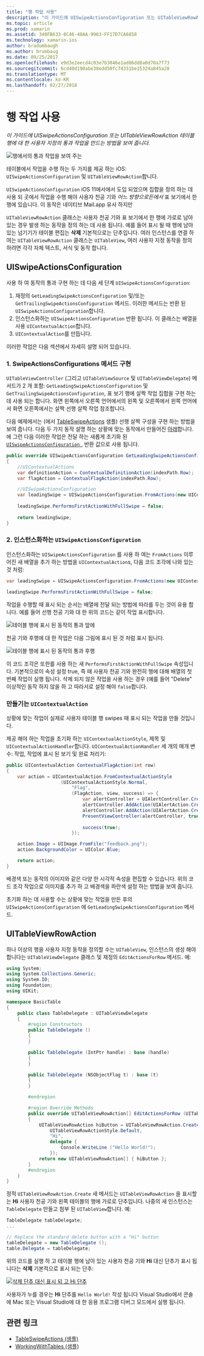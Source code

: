 ```yaml
---
title: "행 작업 사용"
description: "이 가이드에 UISwipeActionsConfiguration 또는 UITableViewRowAction 테이블 행에 대 한 사용자 지정의 통과 작업을 만드는 방법을 보여 줍니다."
ms.topic: article
ms.prod: xamarin
ms.assetid: 340FB633-0C46-40AA-9963-FF17D7CA6858
ms.technology: xamarin-ios
author: bradumbaugh
ms.author: brumbaug
ms.date: 09/25/2017
ms.openlocfilehash: e9d3e2eecd4c03e7b3046e1ad86dd8a0d70a7f73
ms.sourcegitcommit: 6cd40d190abe38edd50fc74331be15324a845a28
ms.translationtype: MT
ms.contentlocale: ko-KR
ms.lasthandoff: 02/27/2018
---
```

# <a name="working-with-row-actions"></a>행 작업 사용

_이 가이드에 UISwipeActionsConfiguration 또는 UITableViewRowAction 테이블 행에 대 한 사용자 지정의 통과 작업을 만드는 방법을 보여 줍니다._

![행에서의 통과 작업을 보여 주는](row-action-images/action02.png)

테이블에서 작업을 수행 하는 두 가지를 제공 하는 iOS: `UISwipeActionsConfiguration` 및 `UITableViewRowAction`합니다.

`UISwipeActionsConfiguration` iOS 11에서에서 도입 되었으며 집합을 정의 하는 데 사용 되 곳에서 작업을 수행 해야 사용자 천공 기와 _어느 방향으로든에서_ 표 보기에서 한 행에 있습니다. 이 동작은 네이티브 Mail.app 유사 하지만 

`UITableViewRowAction` 클래스는 사용자 천공 기와 표 보기에서 한 행에 가로로 남아 있는 경우 발생 하는 동작을 정의 하는 데 사용 됩니다.
예를 들어 표시 될 때 행에 남아 있는 넘기기가 테이블 편집는 **삭제** 기본적으로는 단추입니다. 여러 인스턴스를 연결 하 여는 `UITableViewRowAction` 클래스는 `UITableView`, 여러 사용자 지정 동작을 정의 하려면 각각 자체 텍스트, 서식 및 동작 합니다.


## <a name="uiswipeactionsconfiguration"></a>UISwipeActionsConfiguration

사용 하 여 동작의 통과 구현 하는 데 다음 세 단계 `UISwipeActionsConfiguration`:

1. 재정의 `GetLeadingSwipeActionsConfiguration` 및/또는 `GetTrailingSwipeActionsConfiguration` 메서드. 이러한 메서드는 반환 된 `UISwipeActionsConfiguration`합니다. 
2. 인스턴스화하는 `UISwipeActionsConfiguration` 반환 됩니다. 이 클래스는 배열을 사용 `UIContextualAction`합니다.
3. `UIContextualAction`를 만듭니다.

이러한 작업은 다음 섹션에서 자세히 설명 되어 있습니다.

### <a name="1-implementing-the-swipeactionsconfigurations-methods"></a>1. SwipeActionsConfigurations 메서드 구현

`UITableViewController` (그리고 `UITableViewSource` 및 `UITableViewDelegate`) 메서드가 2 개 포함: `GetLeadingSwipeActionsConfiguration` 및 `GetTrailingSwipeActionsConfiguration`, 표 보기 행에 살짝 작업 집합을 구현 하는 데 사용 되는 합니다. 화면 왼쪽에서 오른쪽 언어에서의 왼쪽 및 오른쪽에서 왼쪽 언어에서 화면 오른쪽에서는 살짝 선행 살짝 작업 참조합니다. 

다음 예제에서는 (에서 [TableSwipeActions](https://developer.xamarin.com/samples/monotouch/TableSwipeActions) 샘플) 선행 살짝 구성을 구현 하는 방법을 보여 줍니다. 다음 두 가지 동작 설명 하는 상황에 맞는 동작에서 만들어진 [아래](#create-uicontextualaction)합니다. 에 그런 다음 이러한 작업은 전달 하는 새롭게 초기화 된 [ `UISwipeActionsConfiguration` ](#create-uiswipeactionsconfigurations), 반환 값으로 사용 됩니다.


```csharp
public override UISwipeActionsConfiguration GetLeadingSwipeActionsConfiguration(UITableView tableView, NSIndexPath indexPath)
{
    //UIContextualActions
    var definitionAction = ContextualDefinitionAction(indexPath.Row);
    var flagAction = ContextualFlagAction(indexPath.Row);

    //UISwipeActionsConfiguration
    var leadingSwipe = UISwipeActionsConfiguration.FromActions(new UIContextualAction[] { flagAction, definitionAction });
    
    leadingSwipe.PerformsFirstActionWithFullSwipe = false;
    
    return leadingSwipe;
}  
```

<a name="create-uiswipeactionsconfigurations" />

### <a name="2-instantiate-a-uiswipeactionsconfiguration"></a>2. 인스턴스화하는 `UISwipeActionsConfiguration`

인스턴스화하는 `UISwipeActionsConfiguration` 를 사용 하 여는 `FromActions` 이루어진 새 배열을 추가 하는 방법을 `UIContextualAction`s, 다음 코드 조각에 나와 있는 것 처럼:

```csharp
var leadingSwipe = UISwipeActionsConfiguration.FromActions(new UIContextualAction[] { flagAction, definitionAction })

leadingSwipe.PerformsFirstActionWithFullSwipe = false;
```

작업을 수행할 때 표시 되는 순서는 배열에 전달 되는 방법에 따라를 두는 것이 유용 합니다. 예를 들어 선행 천공 기와 대 한 위의 코드는 같이 작업 표시합니다.

![테이블 행에 표시 된 동작의 통과 앞에](row-action-images/action03.png)

천공 기와 후행에 대 한 작업은 다음 그림에 표시 된 것 처럼 표시 됩니다.

![테이블 행에 표시 된 동작의 통과 후행](row-action-images/action04.png)

이 코드 조각은 또한를 사용 하는 새 `PerformsFirstActionWithFullSwipe` 속성입니다. 기본적으로이 속성 설정 true, 즉 때 사용자 천공 기와 완전히 행에 대해 배열의 첫 번째 작업이 실행 됩니다. 삭제 되지 않은 작업을 사용 하는 경우 (예를 들어 "Delete" 이상적인 동작 하지 않을 하 고 따라서로 설정 해야 `false`합니다.

<a name="create-uicontextualaction" />

### <a name="create-a-uicontextualaction"></a>만들기는 `UIContextualAction`

상황에 맞는 작업이 실제로 사용자 테이블 행 swipes 때 표시 되는 작업을 만들 것입니다.

제공 해야 하는 작업을 초기화 하는 `UIContextualActionStyle`, 제목 및 `UIContextualActionHandler`합니다. `UIContextualActionHandler` 세 개의 매개 변수: 작업, 작업에 표시 된 보기 및 완료 처리기:

```csharp
public UIContextualAction ContextualFlagAction(int row)
{
    var action = UIContextualAction.FromContextualActionStyle
                    (UIContextualActionStyle.Normal,
                        "Flag",
                        (FlagAction, view, success) => {
                            var alertController = UIAlertController.Create($"Report {words[row]}?", "", UIAlertControllerStyle.Alert);
                            alertController.AddAction(UIAlertAction.Create("Cancel", UIAlertActionStyle.Cancel, null)); 
                            alertController.AddAction(UIAlertAction.Create("Yes", UIAlertActionStyle.Destructive, null));
                            PresentViewController(alertController, true, null);
                            
                            success(true);
                        });

    action.Image = UIImage.FromFile("feedback.png");
    action.BackgroundColor = UIColor.Blue;

    return action;
}
```

배경색 또는 동작의 이미지와 같은 다양 한 시각적 속성을 편집할 수 있습니다. 위의 코드 조각 작업으로 이미지를 추가 하 고 배경색을 파란색 설정 하는 방법을 보여 줍니다.

초기화 하는 데 사용할 수는 상황에 맞는 작업을 만든 후의 `UISwipeActionsConfiguration` 에 `GetLeadingSwipeActionsConfiguration` 메서드.

## <a name="uitableviewrowaction"></a>UITableViewRowAction

하나 이상의 행을 사용자 지정 동작을 정의할 수는 `UITableView`, 인스턴스의 생성 해야 합니다는 `UITableViewDelegate` 클래스 및 재정의 `EditActionsForRow` 메서드. 예:

```csharp
using System;
using System.Collections.Generic;
using System.IO;
using Foundation;
using UIKit;

namespace BasicTable
{
    public class TableDelegate : UITableViewDelegate
    {
        #region Constructors
        public TableDelegate ()
        {
        }

        public TableDelegate (IntPtr handle) : base (handle)
        {
        }

        public TableDelegate (NSObjectFlag t) : base (t)
        {
        }

        #endregion

        #region Override Methods
        public override UITableViewRowAction[] EditActionsForRow (UITableView tableView, NSIndexPath indexPath)
        {
            UITableViewRowAction hiButton = UITableViewRowAction.Create (
                UITableViewRowActionStyle.Default,
                "Hi",
                delegate {
                    Console.WriteLine ("Hello World!");
                });
            return new UITableViewRowAction[] { hiButton };
        }
        #endregion
    }
}
```

정적 `UITableViewRowAction.Create` 새 메서드는 `UITableViewRowAction` 을 표시할는 **Hi** 사용자 천공 기와 왼쪽 테이블의 행에 가로로 단추입니다. 나중의 새 인스턴스는 `TableDelegate` 만들고 첨부 된 `UITableView`합니다. 예:

```csharp
TableDelegate tableDelegate;
...

// Replace the standard delete button with a "Hi" button
tableDelegate = new TableDelegate ();
table.Delegate = tableDelegate;

```

위의 코드를 실행 하 고 테이블 행에 남아 있는 사용자 천공 기와 **Hi** 대신 단추가 표시 됩니다는 **삭제** 기본적으로 표시 되는 단추:

[ ![](row-action-images/action01.png "삭제 단추 대신 표시 되 고 Hi 단추")](row-action-images/action01.png)

사용자가 누를 경우는 **Hi** 단추를 `Hello World!` 작성 됩니다 Visual Studio에서 콘솔에 Mac 또는 Visual Studio에 대 한 응용 프로그램 디버그 모드에서 실행 됩니다.



## <a name="related-links"></a>관련 링크

- [TableSwipeActions (샘플)](https://developer.xamarin.com/samples/monotouch/TableSwipeActions)
- [WorkingWithTables (샘플)](https://developer.xamarin.com/samples/monotouch/WorkingWithTables)
